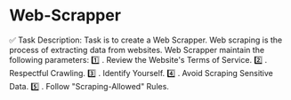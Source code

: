 # Web-Scrapper
✅ Task Description: Task is to create a Web Scrapper. Web scraping is the process of extracting data from websites. Web Scrapper maintain the following parameters: 1️⃣ . Review the Website's Terms of Service. 2️⃣ . Respectful Crawling. 3️⃣ . Identify Yourself. 4️⃣ . Avoid Scraping Sensitive Data. 5️⃣ . Follow "Scraping-Allowed" Rules. 
